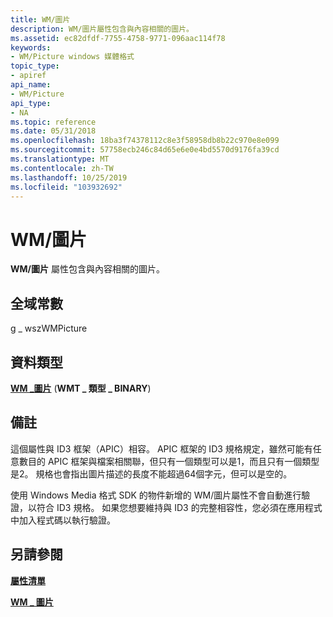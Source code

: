 ```yaml
---
title: WM/圖片
description: WM/圖片屬性包含與內容相關的圖片。
ms.assetid: ec82dfdf-7755-4758-9771-096aac114f78
keywords:
- WM/Picture windows 媒體格式
topic_type:
- apiref
api_name:
- WM/Picture
api_type:
- NA
ms.topic: reference
ms.date: 05/31/2018
ms.openlocfilehash: 18ba3f74378112c8e3f58958db8b22c970e8e099
ms.sourcegitcommit: 57758ecb246c84d65e6e0e4bd5570d9176fa39cd
ms.translationtype: MT
ms.contentlocale: zh-TW
ms.lasthandoff: 10/25/2019
ms.locfileid: "103932692"
---
```

# <a name="wmpicture"></a>WM/圖片

**WM/圖片** 屬性包含與內容相關的圖片。

## <a name="global-constant"></a>全域常數

g \_ wszWMPicture

## <a name="data-type"></a>資料類型

[**WM \_圖片**](/previous-versions/windows/desktop/api/wmsdkidl/ns-wmsdkidl-wm_picture) (**WMT \_ 類型 \_ BINARY**) 

## <a name="remarks"></a>備註

這個屬性與 ID3 框架（APIC）相容。 APIC 框架的 ID3 規格規定，雖然可能有任意數目的 APIC 框架與檔案相關聯，但只有一個類型可以是1，而且只有一個類型是2。 規格也會指出圖片描述的長度不能超過64個字元，但可以是空的。

使用 Windows Media 格式 SDK 的物件新增的 WM/圖片屬性不會自動進行驗證，以符合 ID3 規格。 如果您想要維持與 ID3 的完整相容性，您必須在應用程式中加入程式碼以執行驗證。

## <a name="see-also"></a>另請參閱

<dl> <dt>

[**屬性清單**](attribute-list.md)
</dt> <dt>

[**WM \_ 圖片**](/previous-versions/windows/desktop/api/wmsdkidl/ns-wmsdkidl-wm_picture)
</dt> </dl>

 

 




